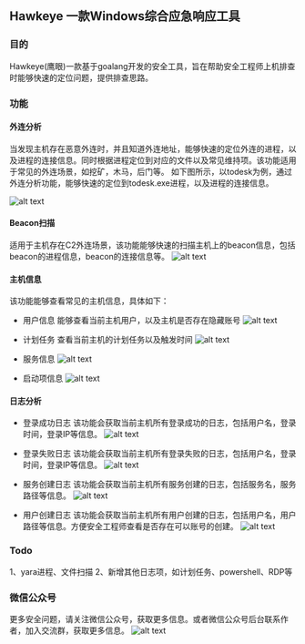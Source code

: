## Hawkeye 一款Windows综合应急响应工具
### 目的
Hawkeye(鹰眼)一款基于goalang开发的安全工具，旨在帮助安全工程师上机排查时能够快速的定位问题，提供排查思路。

### 功能
#### 外连分析
当发现主机存在恶意外连时，并且知道外连地址，能够快速的定位外连的进程，以及进程的连接信息。同时根据进程定位到对应的文件以及常见维持项。该功能适用于常见的外连场景，如挖矿，木马，后门等。
如下图所示，以todesk为例，通过外连分析功能，能够快速的定位到todesk.exe进程，以及进程的连接信息。

![alt text](image.png)

#### Beacon扫描
适用于主机存在C2外连场景，该功能能够快速的扫描主机上的beacon信息，包括beacon的进程信息，beacon的连接信息等。
![alt text](image-1.png)

#### 主机信息
该功能能够查看常见的主机信息，具体如下：

- 用户信息
能够查看当前主机用户，以及主机是否存在隐藏账号
![alt text](image-2.png)

- 计划任务
查看当前主机的计划任务以及触发时间
![alt text](image-3.png)

- 服务信息
![alt text](image-4.png)

- 启动项信息
![alt text](image-5.png)

#### 日志分析
- 登录成功日志
该功能会获取当前主机所有登录成功的日志，包括用户名，登录时间，登录IP等信息。
![alt text](image-6.png)

- 登录失败日志
该功能会获取当前主机所有登录失败的日志，包括用户名，登录时间，登录IP等信息。
![alt text](image-7.png)

- 服务创建日志
该功能会获取当前主机所有服务创建的日志，包括服务名，服务路径等信息。
![alt text](image-8.png)

- 用户创建日志
该功能会获取当前主机所有用户创建的日志，包括用户名，用户路径等信息。方便安全工程师查看是否存在可以账号的创建。
![alt text](image-9.png)

### Todo
1、yara进程、文件扫描
2、新增其他日志项，如计划任务、powershell、RDP等

### 微信公众号
更多安全问题，请关注微信公众号，获取更多信息。或者微信公众号后台联系作者，加入交流群，获取更多信息。
![alt text](qrcode_for_gh_121aa154068a_430.jpg)
